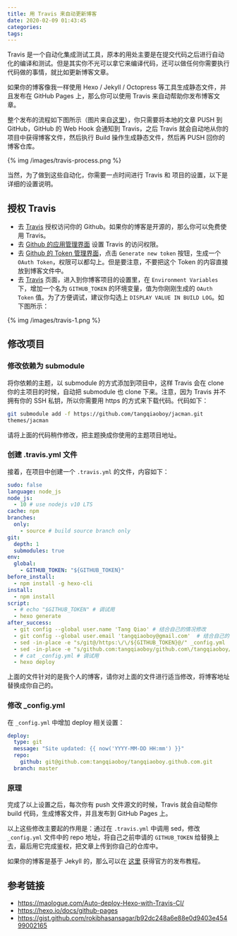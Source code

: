 ```yaml
---
title: 用 Travis 来自动更新博客
date: 2020-02-09 01:43:45
categories:
tags:
---
```


Travis 是一个自动化集成测试工具，原本的用处主要是在提交代码之后进行自动化的编译和测试。但是其实你不光可以拿它来编译代码，还可以做任何你需要执行代码做的事情，就比如更新博客文章。

如果你的博客像我一样使用 Hexo / Jekyll / Octopress 等工具生成静态文件，并且发布在 GitHub Pages 上，那么你可以使用 Travis 来自动帮助你发布博客文章。

整个发布的流程如下图所示（图片来自[这里](https://maologue.com/Auto-deploy-Hexo-with-Travis-CI/)），你只需要将本地的文章 PUSH 到 GitHub，GitHub 的 Web Hook 会通知到 Travis，之后 Travis 就会自动地从你的项目中获得博客文件，然后执行 Build 操作生成静态文件，然后再 PUSH 回你的博客仓库。

{% img /images/travis-process.png %}

当然，为了做到这些自动化，你需要一点时间进行 Travis 和 项目的设置，以下是详细的设置说明。

## 授权 Travis

 * 去 [Travis](https://github.com/marketplace/travis-ci) 授权访问你的 Github。如果你的博客是开源的，那么你可以免费使用 Travis。
 * 去 [Github 的应用管理界面](https://github.com/settings/installations) 设置 Travis 的访问权限。
 * 去 [Github 的 Token 管理界面](https://github.com/settings/tokens)，点击 `Generate new token` 按钮，生成一个 `OAuth Token`，权限可以都勾上。但是要注意，不要把这个 Token 的内容直接放到博客文件中。
 * 去 [Travis](https://travis-ci.com/) 页面，进入到你博客项目的设置里，在 `Environment Variables` 下，增加一个名为 `GITHUB_TOKEN` 的环境变量，值为你刚刚生成的 `OAuth Token` 值。为了方便调试，建议你勾选上 `DISPLAY VALUE IN BUILD LOG`。如下图所示：

 {% img /images/travis-1.png %}

## 修改项目

### 修改依赖为 submodule

将你依赖的主题，以 submodule 的方式添加到项目中，这样 Travis 会在 clone 你的主项目的时候，自动把 submodule 也 clone 下来。注意，因为 Travis 并不拥有你的 SSH 私钥，所以你需要用 https 的方式来下载代码。代码如下：

``` bash
git submodule add -f https://github.com/tangqiaoboy/jacman.git
themes/jacman
```
请将上面的代码稍作修改，把主题换成你使用的主题项目地址。

### 创建 .travis.yml 文件

接着，在项目中创建一个 `.travis.yml` 的文件，内容如下：

``` yml
sudo: false
language: node_js
node_js:
  - 10 # use nodejs v10 LTS
cache: npm
branches:
  only:
    - source # build source branch only
git:
  depth: 1
  submodules: true
env:
  global:
    - GITHUB_TOKEN: "${GITHUB_TOKEN}"
before_install:
  - npm install -g hexo-cli
install:
  - npm install
script:
  - # echo "$GITHUB_TOKEN" # 调试用
  - hexo generate
after_success:
  - git config --global user.name 'Tang Qiao' # 结合自己的情况修改
  - git config --global user.email 'tangqiaoboy@gmail.com'  # 结合自己的情况修改
  - sed -in-place -e "s/git@/https:\/\/${GITHUB_TOKEN}@/" _config.yml  # 结合自己的情况修改
  - sed -in-place -e "s/github.com:tangqiaoboy/github.com\/tangqiaoboy/" _config.yml  # 结合自己的情况修改
  - # cat _config.yml # 调试用
  - hexo deploy

```

上面的文件针对的是我个人的博客，请你对上面的文件进行适当修改，将博客地址替换成你自己的。

### 修改 _config.yml

在 `_config.yml` 中增加 deploy 相关设置：

``` yml
deploy:
  type: git
  message: "Site updated: {{ now('YYYY-MM-DD HH:mm') }}"
  repo: 
    github: git@github.com:tangqiaoboy/tangqiaoboy.github.com.git
  branch: master
```

### 原理

完成了以上设置之后，每次你有 push 文件源文的时候，Travis 就会自动帮你 build 代码，生成博客文件，并且发布到 GitHub Pages 上。

以上这些修改主要起的作用是：通过在 `.travis.yml` 中调用 sed，修改 `_config.yml` 文件中的 repo 地址，将自己之前申请的 `GITHUB_TOKEN` 给替换上去，最后用它完成鉴权，把文章上传到你自己的仓库中。

如果你的博客是基于 Jekyll 的，那么可以在 [这里](https://jekyllrb.com/docs/continuous-integration/travis-ci/) 获得官方的发布教程。

## 参考链接

 * <https://maologue.com/Auto-deploy-Hexo-with-Travis-CI/>
 * <https://hexo.io/docs/github-pages>
 * <https://gist.github.com/rokibhasansagar/b92dc248a6e88e0d9403e45499002165>

